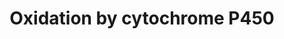 ---
annotations:
- type: Pathway Ontology
  value: xenobiotics biodegradation pathway
- type: Pathway Ontology
  value: phase I biotransformation pathway via cytochrome P450
- type: Cell Type Ontology
  value: hepatocyte
authors:
- MaintBot
- Khanspers
- Egonw
- Fehrhart
- Eweitz
description: Oxidation of a substrate by Cytochrome P450. Adapted from Niesink et
  al., Chapter 3, p. 47-48.
last-edited: 2021-05-25
organisms:
- Canis familiaris
redirect_from:
- /index.php/Pathway:WP1194
- /instance/WP1194
schema-jsonld:
- '@context': https://schema.org/
  '@id': https://wikipathways.github.io/pathways/WP1194.html
  '@type': Dataset
  creator:
    '@type': Organization
    name: WikiPathways
  description: Oxidation of a substrate by Cytochrome P450. Adapted from Niesink et
    al., Chapter 3, p. 47-48.
  keywords:
  - Fe3+
  - CYB5R2
  - CYB5B
  - CYP26C1
  - CYP2W1
  - CYP24A1
  - CYP4F11
  - CYP2F1
  - Substrate-OH
  - CYP20A1
  - CYP2C9
  - CP21A_CANFA
  - CYP4F8
  - CYP3A5
  - CYP7A1
  - CYP2J2
  - CYP4X1
  - CYB5A
  - NADP+
  - CYP2C8
  - activated O2
  - CYP26A1
  - H2O
  - CYP4F2
  - CP2BB_CANFA
  - CYP3A7
  - CP19A_CANFA
  - CYP11A1
  - CYB5R1
  - CYP1B1
  - CYP4A22
  - Q3HTU0_CANFA
  - CYP39A1
  - CYP2C18
  - CYP46A1
  - CYP4V2
  - CYP27A1
  - NADPH
  - CYP17A1
  - NADH
  - CYP8B1
  - CYP2S1
  - CYP2A7
  - Q2EFX8_CANFA
  - CYP4F3
  - CYP27C1
  - CYP26B1
  - NB5R3_CANFA
  - CYP4B1
  - CYP2U1
  - CYP4F12
  - CYP2A6
  - CYP2C19
  - CYP
  - Fe2+
  - CYP2A13
  - CYP51A1
  - CYP7B1
  - CP1A2_CANFA
  - CYP2G1P
  - CYP4A11
  - CP2E1_CANFA
  - CP1A1_CANFA
  - Q70DT1_CANFA
  - CYB5R4
  - NAD+
  - CYP3A4
  - CYP27B1
  - CYP3A43
  - CYP2R1
  - CYP4F22
  - O2
  - Substrate
  - CYP4Z1
  license: CC0
  name: Oxidation by cytochrome P450
seo: CreativeWork
title: Oxidation by cytochrome P450
wpid: WP1194
---